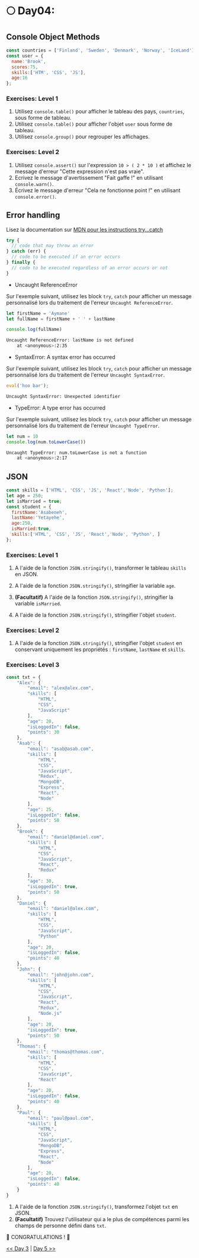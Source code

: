 # 🌕 Day04:

## Console Object Methods

```js
const countries = ['Finland', 'Sweden', 'Denmark', 'Norway', 'IceLand']
const user = {
  name:'Brook',
  scores:75,
  skills:['HTM', 'CSS', 'JS'],
  age:16
};
```

### Exercises: Level 1

1. Utilisez `console.table()` pour afficher le tableau des pays, `countries`, sous forme de tableau.
2. Utilisez `console.table()` pour afficher l'objet `user` sous forme de tableau.
3. Utilisez `console.group()` pour regrouper les affichages.

### Exercises: Level 2

1. Utilisez `console.assert()` sur l'expression `10 > ( 2 * 10 )` et affichez le message d'erreur "Cette expression n'est pas vraie".
2. Ecrivez le message d'avertissement "Fait gaffe !" en utilisant `console.warn()`.
3. Écrivez le message d'erreur "Cela ne fonctionne point !" en utilisant `console.error()`.

## Error handling

Lisez la documentation sur [MDN pour les instructions try...catch](https://developer.mozilla.org/fr/docs/Web/JavaScript/Reference/Instructions/try...catch)

```js
try {
  // code that may throw an error
} catch (err) {
  // code to be executed if an error occurs
} finally {
  // code to be executed regardless of an error occurs or not
}
```

- Uncaught ReferenceError

Sur l'exemple suivant, utilisez les block `try`, `catch` pour afficher un message personnalisé lors du traitement de l'erreur `Uncaught ReferenceError`.

```js
let firstName = 'Aymane'
let fullName = firstName + ' ' + lastName

console.log(fullName)
```

```sh
Uncaught ReferenceError: lastName is not defined
    at <anonymous>:2:35
```

- SyntaxError: A syntax error has occurred

Sur l'exemple suivant, utilisez les block `try`, `catch` pour afficher un message personnalisé lors du traitement de l'erreur `Uncaught SyntaxError`.

```js
eval('hoo bar');
```

```sh
Uncaught SyntaxError: Unexpected identifier
```

- TypeError: A type error has occurred

Sur l'exemple suivant, utilisez les block `try`, `catch` pour afficher un message personnalisé lors du traitement de l'erreur `Uncaught TypeError`.

```js
let num = 10
console.log(num.toLowerCase())
```

```sh
Uncaught TypeError: num.toLowerCase is not a function
    at <anonymous>:2:17
```

<!-- ## Classes

### Exercises: Level 1

1. Créez une classe Animal. La classe aura les propriétés le nom (name), l'âge (age), la couleur (color), des jambes (legs) et créez différentes méthodes
2. Créez une classe enfant Dog et Cat à partir de la classe Animal. 

### Exercises: Level 2

1. [Override] la méthode que vous créez dans la classe Animal. -->

## JSON

```js
const skills = ['HTML', 'CSS', 'JS', 'React','Node', 'Python'];
let age = 250;
let isMarried = true;
const student = {
  firstName:'Asabeneh',
  lastName:'Yetayehe',
  age:250,
  isMarried:true,
  skills:['HTML', 'CSS', 'JS', 'React','Node', 'Python', ]
};
```

### Exercises: Level 1

1. A l'aide de la fonction `JSON.stringify()`, transformer le tableau `skills` en JSON.

2. A l'aide de la fonction `JSON.stringify()`, stringifier la variable `age`.

3. **(Facultatif)** A l'aide de la fonction `JSON.stringify()`, stringifier la variable `isMarried`.
   
4. A l'aide de la fonction `JSON.stringify()`, stringifier l'objet `student`.

### Exercises: Level 2

1.  A l'aide de la fonction `JSON.stringify()`, stringifier l'objet `student` en conservant uniquement les propriétés : `firstName`, `lastName` et `skills`.

### Exercises: Level 3

```js
const txt = {
    "Alex": {
        "email": "alex@alex.com",
        "skills": [
            "HTML",
            "CSS",
            "JavaScript"
        ],
        "age": 20,
        "isLoggedIn": false,
        "points": 30
    },
    "Asab": {
        "email": "asab@asab.com",
        "skills": [
            "HTML",
            "CSS",
            "JavaScript",
            "Redux",
            "MongoDB",
            "Express",
            "React",
            "Node"
        ],
        "age": 25,
        "isLoggedIn": false,
        "points": 50
    },
    "Brook": {
        "email": "daniel@daniel.com",
        "skills": [
            "HTML",
            "CSS",
            "JavaScript",
            "React",
            "Redux"
        ],
        "age": 30,
        "isLoggedIn": true,
        "points": 50
    },
    "Daniel": {
        "email": "daniel@alex.com",
        "skills": [
            "HTML",
            "CSS",
            "JavaScript",
            "Python"
        ],
        "age": 20,
        "isLoggedIn": false,
        "points": 40
    },
    "John": {
        "email": "john@john.com",
        "skills": [
            "HTML",
            "CSS",
            "JavaScript",
            "React",
            "Redux",
            "Node.js"
        ],
        "age": 20,
        "isLoggedIn": true,
        "points": 50
    },
    "Thomas": {
        "email": "thomas@thomas.com",
        "skills": [
            "HTML",
            "CSS",
            "JavaScript",
            "React"
        ],
        "age": 20,
        "isLoggedIn": false,
        "points": 40
    },
    "Paul": {
        "email": "paul@paul.com",
        "skills": [
            "HTML",
            "CSS",
            "JavaScript",
            "MongoDB",
            "Express",
            "React",
            "Node"
        ],
        "age": 20,
        "isLoggedIn": false,
        "points": 40
    }
}
```

1. A l'aide de la fonction `JSON.stringify()`, transformez l'objet `txt` en JSON.
2. **(Facultatif)** Trouvez l'utilisateur qui a le plus de compétences parmi les champs de personne défini dans `txt`.

🎉 CONGRATULATIONS ! 🎉

[<< Day 3](../day_03/day_03.md) | [Day 5 >>](../day_05/day_05.md)